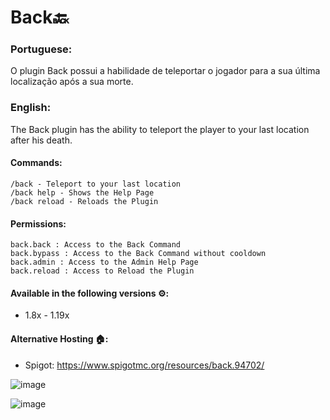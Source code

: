 # Back🔙
### **Portuguese:**
O plugin Back possui a habilidade de teleportar o jogador para a sua última localização após a sua morte.

### **English:**
The Back plugin has the ability to teleport the player to your last location after his death.

#### Commands:
    /back - Teleport to your last location
    /back help - Shows the Help Page
    /back reload - Reloads the Plugin
  
#### Permissions:
    back.back : Access to the Back Command
    back.bypass : Access to the Back Command without cooldown
    back.admin : Access to the Admin Help Page
    back.reload : Access to Reload the Plugin
  
#### Available in the following versions ⚙️:
  - 1.8x - 1.19x

#### Alternative Hosting 🏠:
  - Spigot: https://www.spigotmc.org/resources/back.94702/
  
  ![image](https://user-images.githubusercontent.com/41524430/194214005-1d53c429-36c8-44da-9d67-93f629b3bfa5.png)
  
  ![image](https://user-images.githubusercontent.com/41524430/194214025-1467d591-ab71-4aa5-aac1-8eb4ee2334a7.png)
